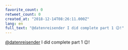 ```yaml
---
favorite_count: 0
retweet_count: 0
created_at: "2018-12-14T08:26:11.000Z"
lang: en
full_text: "@datenreisender I did complete part 1 😉!"
---
```


[@datenreisender](https://twitter.com/datenreisender) I did complete part 1 😉!
